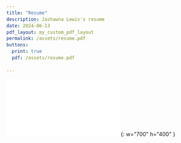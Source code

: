 ```yaml
---
title: "Resume"
description: Jashawna Lewis's resume
date: 2024-06-13
pdf_layout: my_custom_pdf_layout
permalink: /assets/resume.pdf
buttons:
  print: true
  pdf: /assets/resume.pdf

---
```


![Desktop View](/assets/resume.pdf){: w="700" h="400" }
